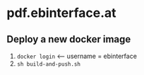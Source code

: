 # pdf.ebinterface.at

## Deploy a new docker image

1) `docker login` <-- username = ebinterface
2) `sh build-and-push.sh`
